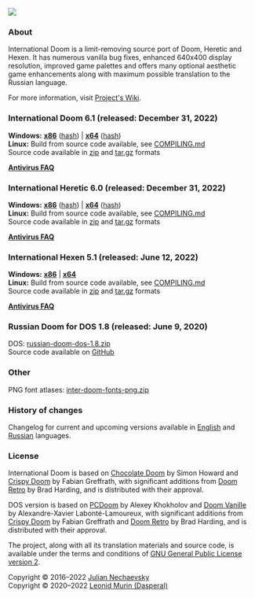 ![](https://jnechaevsky.github.io/inter-doom/files/inter-doom-git.png)

### About

International Doom is a limit-removing source port of Doom, Heretic and Hexen.
It has numerous vanilla bug fixes, enhanced 640x400 display resolution,
improved game palettes and offers many optional aesthetic game enhancements
along with maximum possible translation to the Russian language.

For more information, visit [Project's Wiki](https://github.com/JNechaevsky/inter-doom/wiki).

### International Doom 6.1 (released: December 31, 2022)

**Windows:**
[**x86**](https://github.com/JNechaevsky/inter-doom/releases/download/6.1/inter-doom-6.1-windows-x86.zip)
([hash](https://github.com/JNechaevsky/inter-doom/releases/download/6.1/inter-doom-6.1-windows-x86.zip.sha256))
|
[**x64**](https://github.com/JNechaevsky/inter-doom/releases/download/6.1/inter-doom-6.1-windows-x64.zip)
([hash](https://github.com/JNechaevsky/inter-doom/releases/download/6.1/inter-doom-6.1-windows-x64.zip.sha256))<br/>
**Linux:**
Build from source code available,
see [COMPILING.md](COMPILING.md#building-international-doom-on-linux)<br/>
Source code available in [zip](https://github.com/JNechaevsky/inter-doom/archive/refs/tags/6.1.zip)
and [tar.gz](https://github.com/JNechaevsky/inter-doom/archive/refs/tags/6.1.tar.gz) formats

[**Antivirus FAQ**](https://github.com/JNechaevsky/inter-doom/wiki/Antivirus-FAQ)

### International Heretic 6.0 (released: December 31, 2022)

**Windows:**
[**x86**](https://github.com/JNechaevsky/inter-doom/releases/download/heretic-6.0/inter-heretic-6.0-windows-x86.zip)
([hash](https://github.com/JNechaevsky/inter-doom/releases/download/heretic-6.0/inter-heretic-6.0-windows-x86.zip.sha256))
|
[**x64**](https://github.com/JNechaevsky/inter-doom/releases/download/heretic-6.0/inter-heretic-6.0-windows-x64.zip)
([hash](https://github.com/JNechaevsky/inter-doom/releases/download/heretic-6.0/inter-heretic-6.0-windows-x64.zip.sha256))<br/>
**Linux:**
Build from source code available,
see [COMPILING.md](COMPILING.md#building-international-doom-on-linux)<br/>
Source code available in [zip](https://github.com/JNechaevsky/inter-doom/archive/refs/tags/heretic-6.0.zip)
and [tar.gz](https://github.com/JNechaevsky/inter-doom/archive/refs/tags/heretic-6.0.tar.gz) formats

[**Antivirus FAQ**](https://github.com/JNechaevsky/inter-doom/wiki/Antivirus-FAQ)

### International Hexen 5.1 (released: June 12, 2022)

**Windows:**
[**x86**](https://github.com/JNechaevsky/inter-doom/releases/download/hexen-5.1/inter-hexen-5.1-win32.zip)
|
[**x64**](https://github.com/JNechaevsky/inter-doom/releases/download/hexen-5.1/inter-hexen-5.1-win64.zip)<br/>
**Linux:**
Build from source code available,
see [COMPILING.md](COMPILING.md#building-international-doom-on-linux)<br/>
Source code available in [zip](https://github.com/JNechaevsky/inter-doom/archive/refs/tags/hexen-5.1.zip)
and [tar.gz](https://github.com/JNechaevsky/inter-doom/archive/refs/tags/hexen-5.1.tar.gz) formats

[**Antivirus FAQ**](https://github.com/JNechaevsky/inter-doom/wiki/Antivirus-FAQ)

### Russian Doom for DOS 1.8 (released: June 9, 2020)

DOS: [russian-doom-dos-1.8.zip](https://github.com/JNechaevsky/inter-doom/releases/download/dos-1.8/russian-doom-dos-1.8.zip)<br/>
Source code available on [GitHub](https://github.com/JNechaevsky/inter-doom/tree/master/src_dos)

### Other

PNG font atlases: [inter-doom-fonts-png.zip](https://jnechaevsky.github.io/inter-doom/files/inter-doom-fonts-png.zip)

### History of changes

Changelog for current and upcoming versions available
in [English](https://github.com/JNechaevsky/inter-doom/wiki/Changelog)
and [Russian](https://github.com/JNechaevsky/inter-doom/wiki/Changelog-(Rus)) languages.

### License

International Doom is based on [Chocolate Doom](https://www.chocolate-doom.org) by Simon Howard
and [Crispy Doom](http://fabiangreffrath.github.io/crispy-doom) by Fabian Greffrath,
with significant additions from [Doom Retro](http://doomretro.com) by Brad Harding,
and is distributed with their approval.

DOS version is based on [PCDoom](https://github.com/nukeykt/PCDoom-v2) by Alexey Khokholov
and [Doom Vanille](https://github.com/AXDOOMER/doom-vanille) by Alexandre-Xavier Labonté-Lamoureux,
with significant additions from [Crispy Doom](http://fabiangreffrath.github.io/crispy-doom) by Fabian Greffrath
and [Doom Retro](http://doomretro.com) by Brad Harding, and is distributed with their approval.

The project, along with all its translation materials and source code,
is available under the terms and conditions of
[GNU General Public License version 2](https://www.gnu.org/licenses/old-licenses/gpl-2.0.html).

Copyright &copy; 2016&ndash;2022 [Julian Nechaevsky](https://jnechaevsky.github.io/author.html)<br/>
Copyright &copy; 2020&ndash;2022 [Leonid Murin (Dasperal)](https://github.com/Dasperal)

